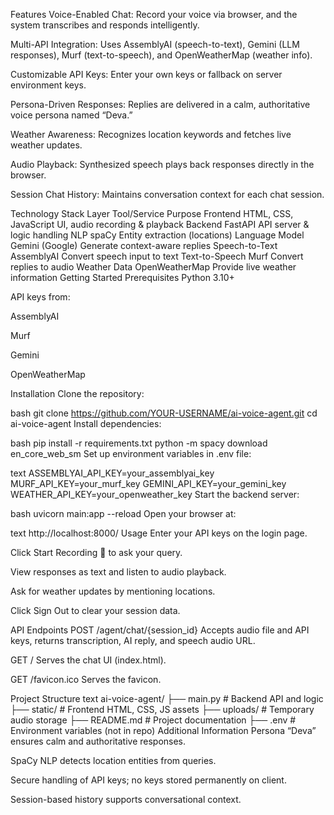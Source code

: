 Features
Voice-Enabled Chat: Record your voice via browser, and the system transcribes and responds intelligently.

Multi-API Integration: Uses AssemblyAI (speech-to-text), Gemini (LLM responses), Murf (text-to-speech), and OpenWeatherMap (weather info).

Customizable API Keys: Enter your own keys or fallback on server environment keys.

Persona-Driven Responses: Replies are delivered in a calm, authoritative voice persona named “Deva.”

Weather Awareness: Recognizes location keywords and fetches live weather updates.

Audio Playback: Synthesized speech plays back responses directly in the browser.

Session Chat History: Maintains conversation context for each chat session.

Technology Stack
Layer	Tool/Service	Purpose
Frontend	HTML, CSS, JavaScript	UI, audio recording & playback
Backend	FastAPI	API server & logic handling
NLP	spaCy	Entity extraction (locations)
Language Model	Gemini (Google)	Generate context-aware replies
Speech-to-Text	AssemblyAI	Convert speech input to text
Text-to-Speech	Murf	Convert replies to audio
Weather Data	OpenWeatherMap	Provide live weather information
Getting Started
Prerequisites
Python 3.10+

API keys from:

AssemblyAI

Murf

Gemini

OpenWeatherMap

Installation
Clone the repository:

bash
git clone https://github.com/YOUR-USERNAME/ai-voice-agent.git
cd ai-voice-agent
Install dependencies:

bash
pip install -r requirements.txt
python -m spacy download en_core_web_sm
Set up environment variables in .env file:

text
ASSEMBLYAI_API_KEY=your_assemblyai_key
MURF_API_KEY=your_murf_key
GEMINI_API_KEY=your_gemini_key
WEATHER_API_KEY=your_openweather_key
Start the backend server:

bash
uvicorn main:app --reload
Open your browser at:

text
http://localhost:8000/
Usage
Enter your API keys on the login page.

Click Start Recording 🎤 to ask your query.

View responses as text and listen to audio playback.

Ask for weather updates by mentioning locations.

Click Sign Out to clear your session data.

API Endpoints
POST /agent/chat/{session_id}
Accepts audio file and API keys, returns transcription, AI reply, and speech audio URL.

GET /
Serves the chat UI (index.html).

GET /favicon.ico
Serves the favicon.

Project Structure
text
ai-voice-agent/
├── main.py           # Backend API and logic
├── static/           # Frontend HTML, CSS, JS assets
├── uploads/          # Temporary audio storage
├── README.md         # Project documentation
├── .env              # Environment variables (not in repo)
Additional Information
Persona “Deva” ensures calm and authoritative responses.

SpaCy NLP detects location entities from queries.

Secure handling of API keys; no keys stored permanently on client.

Session-based history supports conversational context.
